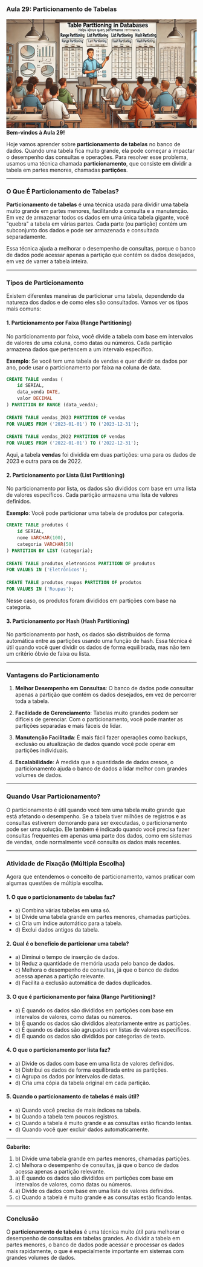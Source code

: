 ### Aula 29: Particionamento de Tabelas
![](./assets/29.jpeg)
**Bem-vindos à Aula 29!**

Hoje vamos aprender sobre **particionamento de tabelas** no banco de dados. Quando uma tabela fica muito grande, ela pode começar a impactar o desempenho das consultas e operações. Para resolver esse problema, usamos uma técnica chamada **particionamento**, que consiste em dividir a tabela em partes menores, chamadas **partições**.

---

### O Que É Particionamento de Tabelas?

**Particionamento de tabelas** é uma técnica usada para dividir uma tabela muito grande em partes menores, facilitando a consulta e a manutenção. Em vez de armazenar todos os dados em uma única tabela gigante, você "quebra" a tabela em várias partes. Cada parte (ou partição) contém um subconjunto dos dados e pode ser armazenada e consultada separadamente.

Essa técnica ajuda a melhorar o desempenho de consultas, porque o banco de dados pode acessar apenas a partição que contém os dados desejados, em vez de varrer a tabela inteira.

---

### Tipos de Particionamento

Existem diferentes maneiras de particionar uma tabela, dependendo da natureza dos dados e de como eles são consultados. Vamos ver os tipos mais comuns:

#### 1. **Particionamento por Faixa (Range Partitioning)**

No particionamento por faixa, você divide a tabela com base em intervalos de valores de uma coluna, como datas ou números. Cada partição armazena dados que pertencem a um intervalo específico.

**Exemplo**: Se você tem uma tabela de vendas e quer dividir os dados por ano, pode usar o particionamento por faixa na coluna de data.

```sql
CREATE TABLE vendas (
    id SERIAL,
    data_venda DATE,
    valor DECIMAL
) PARTITION BY RANGE (data_venda);

CREATE TABLE vendas_2023 PARTITION OF vendas
FOR VALUES FROM ('2023-01-01') TO ('2023-12-31');

CREATE TABLE vendas_2022 PARTITION OF vendas
FOR VALUES FROM ('2022-01-01') TO ('2022-12-31');
```

Aqui, a tabela **vendas** foi dividida em duas partições: uma para os dados de 2023 e outra para os de 2022.

#### 2. **Particionamento por Lista (List Partitioning)**

No particionamento por lista, os dados são divididos com base em uma lista de valores específicos. Cada partição armazena uma lista de valores definidos.

**Exemplo**: Você pode particionar uma tabela de produtos por categoria.

```sql
CREATE TABLE produtos (
    id SERIAL,
    nome VARCHAR(100),
    categoria VARCHAR(50)
) PARTITION BY LIST (categoria);

CREATE TABLE produtos_eletronicos PARTITION OF produtos
FOR VALUES IN ('Eletrônicos');

CREATE TABLE produtos_roupas PARTITION OF produtos
FOR VALUES IN ('Roupas');
```

Nesse caso, os produtos foram divididos em partições com base na categoria.

#### 3. **Particionamento por Hash (Hash Partitioning)**

No particionamento por hash, os dados são distribuídos de forma automática entre as partições usando uma função de hash. Essa técnica é útil quando você quer dividir os dados de forma equilibrada, mas não tem um critério óbvio de faixa ou lista.

---

### Vantagens do Particionamento

1. **Melhor Desempenho em Consultas**: O banco de dados pode consultar apenas a partição que contém os dados desejados, em vez de percorrer toda a tabela.
   
2. **Facilidade de Gerenciamento**: Tabelas muito grandes podem ser difíceis de gerenciar. Com o particionamento, você pode manter as partições separadas e mais fáceis de lidar.

3. **Manutenção Facilitada**: É mais fácil fazer operações como backups, exclusão ou atualização de dados quando você pode operar em partições individuais.

4. **Escalabilidade**: À medida que a quantidade de dados cresce, o particionamento ajuda o banco de dados a lidar melhor com grandes volumes de dados.

---

### Quando Usar Particionamento?

O particionamento é útil quando você tem uma tabela muito grande que está afetando o desempenho. Se a tabela tiver milhões de registros e as consultas estiverem demorando para ser executadas, o particionamento pode ser uma solução. Ele também é indicado quando você precisa fazer consultas frequentes em apenas uma parte dos dados, como em sistemas de vendas, onde normalmente você consulta os dados mais recentes.

---

### Atividade de Fixação (Múltipla Escolha)

Agora que entendemos o conceito de particionamento, vamos praticar com algumas questões de múltipla escolha.

#### 1. O que o particionamento de tabelas faz?
   - a) Combina várias tabelas em uma só.
   - b) Divide uma tabela grande em partes menores, chamadas partições.
   - c) Cria um índice automático para a tabela.
   - d) Exclui dados antigos da tabela.

#### 2. Qual é o benefício de particionar uma tabela?
   - a) Diminui o tempo de inserção de dados.
   - b) Reduz a quantidade de memória usada pelo banco de dados.
   - c) Melhora o desempenho de consultas, já que o banco de dados acessa apenas a partição relevante.
   - d) Facilita a exclusão automática de dados duplicados.

#### 3. O que é particionamento por faixa (Range Partitioning)?
   - a) É quando os dados são divididos em partições com base em intervalos de valores, como datas ou números.
   - b) É quando os dados são divididos aleatoriamente entre as partições.
   - c) É quando os dados são agrupados em listas de valores específicos.
   - d) É quando os dados são divididos por categorias de texto.

#### 4. O que o particionamento por lista faz?
   - a) Divide os dados com base em uma lista de valores definidos.
   - b) Distribui os dados de forma equilibrada entre as partições.
   - c) Agrupa os dados por intervalos de datas.
   - d) Cria uma cópia da tabela original em cada partição.

#### 5. Quando o particionamento de tabelas é mais útil?
   - a) Quando você precisa de mais índices na tabela.
   - b) Quando a tabela tem poucos registros.
   - c) Quando a tabela é muito grande e as consultas estão ficando lentas.
   - d) Quando você quer excluir dados automaticamente.

---

**Gabarito:**
1. b) Divide uma tabela grande em partes menores, chamadas partições.
2. c) Melhora o desempenho de consultas, já que o banco de dados acessa apenas a partição relevante.
3. a) É quando os dados são divididos em partições com base em intervalos de valores, como datas ou números.
4. a) Divide os dados com base em uma lista de valores definidos.
5. c) Quando a tabela é muito grande e as consultas estão ficando lentas.

---

### Conclusão

O **particionamento de tabelas** é uma técnica muito útil para melhorar o desempenho de consultas em tabelas grandes. Ao dividir a tabela em partes menores, o banco de dados pode acessar e processar os dados mais rapidamente, o que é especialmente importante em sistemas com grandes volumes de dados.